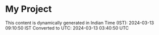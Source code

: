 # My Project

This content is dynamically generated in Indian Time (IST): 2024-03-13 09:10:50 IST
Converted to UTC: 2024-03-13 03:40:50 UTC
